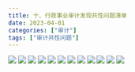 ```yaml
---
title: 十、行政事业审计发现共性问题清单
date: 2023-04-01
categories: ["审计"]
tags: ["审计共性问题"]
---
```

![](https://jsd.cdn.zzko.cn/gh/richffan/img@main/audit/审计发现共性问题清单/十-行政事业审计发现共性问题清单/行政事业审计发现共性问题清单_页面_095.webp)
![](https://jsd.cdn.zzko.cn/gh/richffan/img@main/audit/审计发现共性问题清单/十-行政事业审计发现共性问题清单/行政事业审计发现共性问题清单_页面_096.webp)
![](https://jsd.cdn.zzko.cn/gh/richffan/img@main/audit/审计发现共性问题清单/十-行政事业审计发现共性问题清单/行政事业审计发现共性问题清单_页面_097.webp)
![](https://jsd.cdn.zzko.cn/gh/richffan/img@main/audit/审计发现共性问题清单/十-行政事业审计发现共性问题清单/行政事业审计发现共性问题清单_页面_098.webp)
![](https://jsd.cdn.zzko.cn/gh/richffan/img@main/audit/审计发现共性问题清单/十-行政事业审计发现共性问题清单/行政事业审计发现共性问题清单_页面_099.webp)
![](https://jsd.cdn.zzko.cn/gh/richffan/img@main/audit/审计发现共性问题清单/十-行政事业审计发现共性问题清单/行政事业审计发现共性问题清单_页面_100.webp)
![](https://jsd.cdn.zzko.cn/gh/richffan/img@main/audit/审计发现共性问题清单/十-行政事业审计发现共性问题清单/行政事业审计发现共性问题清单_页面_101.webp)
![](https://jsd.cdn.zzko.cn/gh/richffan/img@main/audit/审计发现共性问题清单/十-行政事业审计发现共性问题清单/行政事业审计发现共性问题清单_页面_102.webp)
![](https://jsd.cdn.zzko.cn/gh/richffan/img@main/audit/审计发现共性问题清单/十-行政事业审计发现共性问题清单/行政事业审计发现共性问题清单_页面_103.webp)
![](https://jsd.cdn.zzko.cn/gh/richffan/img@main/audit/审计发现共性问题清单/十-行政事业审计发现共性问题清单/行政事业审计发现共性问题清单_页面_104.webp)
![](https://jsd.cdn.zzko.cn/gh/richffan/img@main/audit/审计发现共性问题清单/十-行政事业审计发现共性问题清单/行政事业审计发现共性问题清单_页面_105.webp)
![](https://jsd.cdn.zzko.cn/gh/richffan/img@main/audit/审计发现共性问题清单/十-行政事业审计发现共性问题清单/行政事业审计发现共性问题清单_页面_106.webp)
